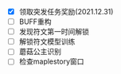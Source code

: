 - [X] 领取突发任务奖励(2021.12.31)
- [ ] BUFF重构
- [ ] 发现符文第一时间解锁
- [ ] 解锁符文模型训练
- [ ] 蘑菇公主识别
- [ ] 检查maplestory窗口
